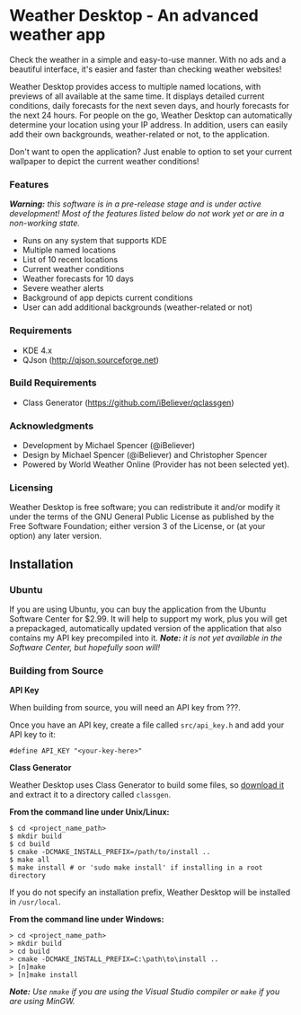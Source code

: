 Weather Desktop - An advanced weather app
=========================================

Check the weather in a simple and easy-to-use manner. With no ads and a beautiful interface, it's easier and faster than checking weather websites!

Weather Desktop provides access to multiple named locations, with previews of all available at the same time. It displays detailed current conditions,  daily forecasts for the next seven days, and hourly forecasts for the next 24 hours. For people on the go, Weather Desktop can automatically determine your location using your IP address. In addition, users can easily add their own backgrounds, weather-related or not, to the application. 

Don't want to open the application? Just enable to option to set your current wallpaper to depict the current weather conditions!

### Features ###

_**Warning:** this software is in a pre-release stage and is under active development! Most of the features listed below do not work yet or are in a non-working state._

 * Runs on any system that supports KDE
 * Multiple named locations
 * List of 10 recent locations
 * Current weather conditions
 * Weather forecasts for 10 days
 * Severe weather alerts
 * Background of app depicts current conditions
 * User can add additional backgrounds (weather-related or not)

### Requirements ###
 * KDE 4.x
 * QJson (http://qjson.sourceforge.net)

### Build Requirements ###
 * Class Generator (https://github.com/iBeliever/qclassgen)

### Acknowledgments ###

 * Development by Michael Spencer (@iBeliever)
 * Design by Michael Spencer (@iBeliever) and Christopher Spencer
 * Powered by World Weather Online (Provider has not been selected yet).

### Licensing ###

Weather Desktop is free software; you can redistribute it and/or modify it under the terms of the GNU General Public License as published by the Free Software Foundation; either version 3 of the License, or (at your option) any later version.


Installation
------------

### Ubuntu ###

If you are using Ubuntu, you can buy the application from the Ubuntu Software Center for $2.99. It will help to support my work, plus you will get a prepackaged, automatically updated version of the application that also contains my API key precompiled into it. _**Note:** it is not yet available in the Software Center, but hopefully soon will!_

### Building from Source ###

**API Key**

When building from source, you will need an API key from ???.

Once you have an API key, create a file called `src/api_key.h` and add your API key to it:

    #define API_KEY "<your-key-here>"

    
**Class Generator**

Weather Desktop uses Class Generator to build some files, so [download it](https://github.com/iBeliever/qclassgen/archive/master.zip) and extract it to a directory called `classgen`.

**From the command line under Unix/Linux:**

    $ cd <project_name_path>
    $ mkdir build
    $ cd build
    $ cmake -DCMAKE_INSTALL_PREFIX=/path/to/install ..
    $ make all
    $ make install # or 'sudo make install' if installing in a root directory
    
If you do not specify an installation prefix, Weather Desktop will be installed in `/usr/local`.

**From the command line under Windows:**

    > cd <project_name_path>
    > mkdir build
    > cd build
    > cmake -DCMAKE_INSTALL_PREFIX=C:\path\to\install ..
    > [n]make
    > [n]make install
    
_**Note:** Use `nmake` if you are using the Visual Studio compiler or `make` if you are using MinGW._
